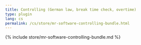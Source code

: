 ```yaml
---
title: Controlling (German law, break time check, overtime)
type: plugin
lang: cs
permalink: /cs/store/mr-software-controlling-bundle.html
---
```


{% include store/mr-software-controlling-bundle.md %}

